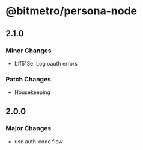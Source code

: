 # @bitmetro/persona-node

## 2.1.0

### Minor Changes

- bff513e: Log oauth errors

### Patch Changes

- Housekeeping

## 2.0.0

### Major Changes

- use auth-code flow
